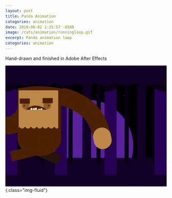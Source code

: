```yaml
---
layout: post
title: Panda Animation
categories: animation
date: 2018-06-02 1:25:57 -0500
image: /cats/animation/runningloop.gif
excerpt: Panda animation loop
categories: animation
---
```


Hand-drawn and finished in Adobe After Effects

![image-title-here](/assets/img/cats/animation/runningloop.gif){:class="img-fluid"}
